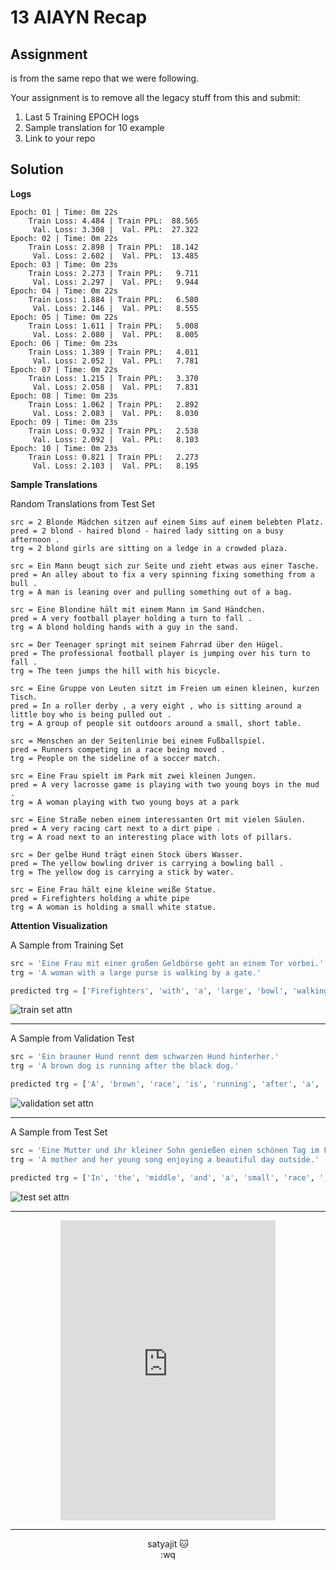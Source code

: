 ﻿
# 13 AIAYN Recap

## Assignment

is from the same repo that we were following.

Your assignment is to remove all the legacy stuff from this and submit:

1.  Last 5 Training EPOCH logs
2.  Sample translation for 10 example
3.  Link to your repo

## Solution



**Logs**

```text
Epoch: 01 | Time: 0m 22s
	Train Loss: 4.484 | Train PPL:  88.565
	 Val. Loss: 3.308 |  Val. PPL:  27.322
Epoch: 02 | Time: 0m 22s
	Train Loss: 2.898 | Train PPL:  18.142
	 Val. Loss: 2.602 |  Val. PPL:  13.485
Epoch: 03 | Time: 0m 23s
	Train Loss: 2.273 | Train PPL:   9.711
	 Val. Loss: 2.297 |  Val. PPL:   9.944
Epoch: 04 | Time: 0m 22s
	Train Loss: 1.884 | Train PPL:   6.580
	 Val. Loss: 2.146 |  Val. PPL:   8.555
Epoch: 05 | Time: 0m 22s
	Train Loss: 1.611 | Train PPL:   5.008
	 Val. Loss: 2.080 |  Val. PPL:   8.005
Epoch: 06 | Time: 0m 23s
	Train Loss: 1.389 | Train PPL:   4.011
	 Val. Loss: 2.052 |  Val. PPL:   7.781
Epoch: 07 | Time: 0m 22s
	Train Loss: 1.215 | Train PPL:   3.370
	 Val. Loss: 2.058 |  Val. PPL:   7.831
Epoch: 08 | Time: 0m 23s
	Train Loss: 1.062 | Train PPL:   2.892
	 Val. Loss: 2.083 |  Val. PPL:   8.030
Epoch: 09 | Time: 0m 23s
	Train Loss: 0.932 | Train PPL:   2.538
	 Val. Loss: 2.092 |  Val. PPL:   8.103
Epoch: 10 | Time: 0m 23s
	Train Loss: 0.821 | Train PPL:   2.273
	 Val. Loss: 2.103 |  Val. PPL:   8.195
```

**Sample Translations**

Random Translations from Test Set

```text
src = 2 Blonde Mädchen sitzen auf einem Sims auf einem belebten Platz.
pred = 2 blond - haired blond - haired lady sitting on a busy afternoon .
trg = 2 blond girls are sitting on a ledge in a crowded plaza.

src = Ein Mann beugt sich zur Seite und zieht etwas aus einer Tasche.
pred = An alley about to fix a very spinning fixing something from a bull .
trg = A man is leaning over and pulling something out of a bag.

src = Eine Blondine hält mit einem Mann im Sand Händchen.
pred = A very football player holding a turn to fall .
trg = A blond holding hands with a guy in the sand.

src = Der Teenager springt mit seinem Fahrrad über den Hügel.
pred = The professional football player is jumping over his turn to fall .
trg = The teen jumps the hill with his bicycle.

src = Eine Gruppe von Leuten sitzt im Freien um einen kleinen, kurzen Tisch.
pred = In a roller derby , a very eight , who is sitting around a little boy who is being pulled out .
trg = A group of people sit outdoors around a small, short table.

src = Menschen an der Seitenlinie bei einem Fußballspiel.
pred = Runners competing in a race being moved .
trg = People on the sideline of a soccer match.

src = Eine Frau spielt im Park mit zwei kleinen Jungen.
pred = A very lacrosse game is playing with two young boys in the mud .
trg = A woman playing with two young boys at a park

src = Eine Straße neben einem interessanten Ort mit vielen Säulen.
pred = A very racing cart next to a dirt pipe .
trg = A road next to an interesting place with lots of pillars.

src = Der gelbe Hund trägt einen Stock übers Wasser.
pred = The yellow bowling driver is carrying a bowling ball .
trg = The yellow dog is carrying a stick by water.

src = Eine Frau hält eine kleine weiße Statue.
pred = Firefighters holding a white pipe
trg = A woman is holding a small white statue.
```


**Attention Visualization**

A Sample from Training Set

```python
src = 'Eine Frau mit einer großen Geldbörse geht an einem Tor vorbei.'
trg = 'A woman with a large purse is walking by a gate.'

predicted trg = ['Firefighters', 'with', 'a', 'large', 'bowl', 'walking', 'past', 'a', 'hose', '.', '<eos>']
```

![train set attn](https://github.com/satyajitghana/TSAI-DeepNLP-END2.0/blob/main/13_AIAYN_Recap/attns/attn_1.png?raw=true)

---

A Sample from Validation Test

```python
src = 'Ein brauner Hund rennt dem schwarzen Hund hinterher.'
trg = 'A brown dog is running after the black dog.'

predicted trg = ['A', 'brown', 'race', 'is', 'running', 'after', 'a', 'black', 'softball', '.', '<eos>']
```


![validation set attn](https://github.com/satyajitghana/TSAI-DeepNLP-END2.0/blob/main/13_AIAYN_Recap/attns/attn_2.png?raw=true)

---

A Sample from Test Set

```python
src = 'Eine Mutter und ihr kleiner Sohn genießen einen schönen Tag im Freien.'
trg = 'A mother and her young song enjoying a beautiful day outside.'

predicted trg = ['In', 'the', 'middle', 'and', 'a', 'small', 'race', ',', 'enjoying', 'a', 'turn', 'from', 'the', 'dirt', 'course', '.', '<eos>']
```

![test set attn](https://github.com/satyajitghana/TSAI-DeepNLP-END2.0/blob/main/13_AIAYN_Recap/attns/attn_3.png?raw=true)


---

<p align="center">
<iframe src="https://giphy.com/embed/tBxyh2hbwMiqc" width="344" height="480" frameBorder="0" class="giphy-embed" allowFullScreen></iframe><p><a href="https://giphy.com/gifs/funny-cat-gato-gatos-tBxyh2hbwMiqc"></a></p>
</p>

---

<p align="center">
satyajit 🐱<br>:wq
</p>

